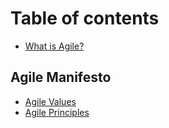 # Table of contents

* [What is Agile?](README.md)

## Agile Manifesto

* [Agile Values](agile-manifesto/agile-manifesto.md)
* [Agile Principles](agile-manifesto/agile-principles.md)

